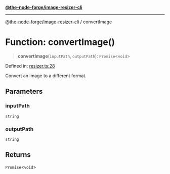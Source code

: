 [**@the-node-forge/image-resizer-cli**](../README.md)

---

[@the-node-forge/image-resizer-cli](../globals.md) / convertImage

# Function: convertImage()

> **convertImage**(`inputPath`, `outputPath`): `Promise`\<`void`\>

Defined in:
[resizer.ts:28](https://github.com/The-Node-Forge/image-resizer-cli/blob/3516744fc1de767ca36fafd57c7d2b23a0c4172e/src/resizer.ts#L28)

Convert an image to a different format.

## Parameters

### inputPath

`string`

### outputPath

`string`

## Returns

`Promise`\<`void`\>
